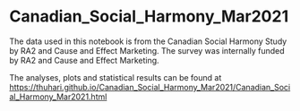 # Canadian_Social_Harmony_Mar2021
The data used in this notebook is from the Canadian Social Harmony Study by RA2 and Cause and Effect Marketing. The survey was internally funded by RA2 and Cause and Effect Marketing.

The analyses, plots and statistical results can be found at https://thuhari.github.io/Canadian_Social_Harmony_Mar2021/Canadian_Social_Harmony_Mar2021.html
